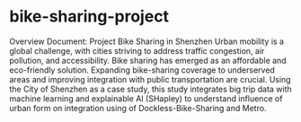 # bike-sharing-project
Overview Document: Project Bike Sharing in Shenzhen
Urban mobility is a global challenge, with cities striving to address traffic congestion, air pollution, and accessibility. Bike sharing has emerged as an affordable and eco-friendly solution. Expanding bike-sharing coverage to underserved areas and improving integration with public transportation are crucial. Using the City of Shenzhen as a case study, this study integrates big trip data with machine learning and explainable AI (SHapley) to understand influence of urban form on integration using of Dockless-Bike-Sharing and Metro. 
